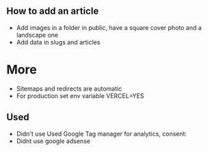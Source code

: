 ## How to add an article
- Add images in a folder in public, have a square cover photo and a landscape one
- Add data in slugs and articles

# More
- Sitemaps and redirects are automatic
- For production set env variable VERCEL=YES

## Used
- Didn't use Used Google Tag manager for analytics, consent: <GoogleTagManager gtmId="GTM-PF6ZFZZ" />
- Didnt use google adsense